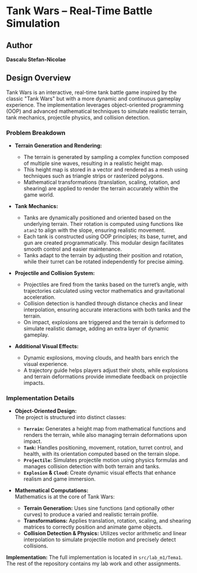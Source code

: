# Tank Wars – Real-Time Battle Simulation

## Author
**Dascalu Stefan-Nicolae**

## Design Overview

Tank Wars is an interactive, real-time tank battle game inspired by the classic "Tank Wars" but with a more dynamic and continuous gameplay experience. The implementation leverages object-oriented programming (OOP) and advanced mathematical techniques to simulate realistic terrain, tank mechanics, projectile physics, and collision detection.

### Problem Breakdown
- **Terrain Generation and Rendering:**  
  - The terrain is generated by sampling a complex function composed of multiple sine waves, resulting in a realistic height map.
  - This height map is stored in a vector and rendered as a mesh using techniques such as triangle strips or rasterized polygons.
  - Mathematical transformations (translation, scaling, rotation, and shearing) are applied to render the terrain accurately within the game world.

- **Tank Mechanics:**  
  - Tanks are dynamically positioned and oriented based on the underlying terrain. Their rotation is computed using functions like `atan2` to align with the slope, ensuring realistic movement.
  - Each tank is constructed using OOP principles; its base, turret, and gun are created programmatically. This modular design facilitates smooth control and easier maintenance.
  - Tanks adapt to the terrain by adjusting their position and rotation, while their turret can be rotated independently for precise aiming.

- **Projectile and Collision System:**  
  - Projectiles are fired from the tanks based on the turret’s angle, with trajectories calculated using vector mathematics and gravitational acceleration.
  - Collision detection is handled through distance checks and linear interpolation, ensuring accurate interactions with both tanks and the terrain.
  - On impact, explosions are triggered and the terrain is deformed to simulate realistic damage, adding an extra layer of dynamic gameplay.

- **Additional Visual Effects:**  
  - Dynamic explosions, moving clouds, and health bars enrich the visual experience.
  - A trajectory guide helps players adjust their shots, while explosions and terrain deformations provide immediate feedback on projectile impacts.

### Implementation Details
- **Object-Oriented Design:**  
  The project is structured into distinct classes:
  - **`Terrain`:** Generates a height map from mathematical functions and renders the terrain, while also managing terrain deformations upon impact.
  - **`Tank`:** Handles positioning, movement, rotation, turret control, and health, with its orientation computed based on the terrain slope.
  - **`Projectile`:** Simulates projectile motion using physics formulas and manages collision detection with both terrain and tanks.
  - **`Explosion` & `Cloud`:** Create dynamic visual effects that enhance realism and game immersion.

- **Mathematical Computations:**  
  Mathematics is at the core of Tank Wars:
  - **Terrain Generation:** Uses sine functions (and optionally other curves) to produce a varied and realistic terrain profile.
  - **Transformations:** Applies translation, rotation, scaling, and shearing matrices to correctly position and animate game objects.
  - **Collision Detection & Physics:** Utilizes vector arithmetic and linear interpolation to simulate projectile motion and precisely detect collisions.

**Implementation:** The full implementation is located in `src/lab_m1/Tema1`. The rest of the repository contains my lab work and other assignments.
